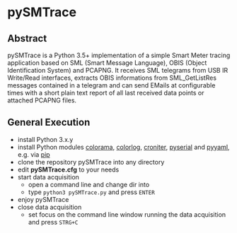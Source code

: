 # pySMTrace

## Abstract

pySMTrace is a Python 3.5+ implementation of a simple Smart Meter tracing application based on
SML (Smart Message Language), OBIS (Object Identification System) and PCAPNG.
It receives SML telegrams from USB IR Write/Read interfaces, extracts OBIS informations from
SML_GetListRes messages contained in a telegram and can send EMails at configurable times with a
short plain text report of all last received data points or attached PCAPNG files.

## General Execution

* install Python 3.x.y
* install Python modules
  [colorama](https://github.com/tartley/colorama),
  [colorlog](https://github.com/borntyping/python-colorlog),
  [croniter](https://github.com/corpusops/croniter),
  [pyserial](https://github.com/pyserial/pyserial) and
  [pyyaml](https://github.com/yaml/pyyaml),
   e.g. via [pip](https://github.com/pypa/pip)
* clone the repository pySMTrace into any directory **<PYSMTRACE>**
* edit **pySMTrace.cfg** to your needs
* start data acquisition
  * open a command line and change dir into **<PYSMTRACE>**
  * type `python3 pySMTrace.py` and press `ENTER`
* enjoy pySMTrace
* close data acquisition
  * set focus on the command line window running the data acquisition and press `STRG+C`
